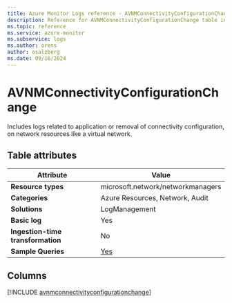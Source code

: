 ```yaml
---
title: Azure Monitor Logs reference - AVNMConnectivityConfigurationChange
description: Reference for AVNMConnectivityConfigurationChange table in Azure Monitor Logs.
ms.topic: reference
ms.service: azure-monitor
ms.subservice: logs
ms.author: orens
author: osalzberg
ms.date: 09/16/2024
---
```


# AVNMConnectivityConfigurationChange

Includes logs related to application or removal of connectivity configuration, on network resources like a virtual network.


## Table attributes

|Attribute|Value|
|---|---|
|**Resource types**|microsoft.network/networkmanagers|
|**Categories**|Azure Resources, Network, Audit|
|**Solutions**| LogManagement|
|**Basic log**|Yes|
|**Ingestion-time transformation**|No|
|**Sample Queries**|[Yes](/azure/azure-monitor/reference/queries/avnmconnectivityconfigurationchange)|



## Columns
  
[!INCLUDE [avnmconnectivityconfigurationchange](~/reusable-content/ce-skilling/azure/includes/azure-monitor/reference/tables/avnmconnectivityconfigurationchange-include.md)]
